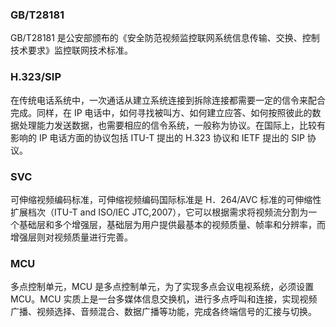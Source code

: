 ### GB/T28181
GB/T28181 是公安部颁布的《安全防范视频监控联网系统信息传输、交换、控制技术要求》监控联网技术标准。


### H.323/SIP
在传统电话系统中，一次通话从建立系统连接到拆除连接都需要一定的信令来配合完成。同样，在 IP 电话中，如何寻找被叫方、如何建立应答、如何按照彼此的数据处理能力发送数据，也需要相应的信令系统，一般称为协议。在国际上，比较有影响的 IP 电话方面的协议包括 ITU-T 提出的 H.323 协议和 IETF 提出的 SIP 协议。



### SVC
可伸缩视频编码标准，可伸缩视频编码国际标准是 H．264/AVC 标准的可伸缩性扩展档次（ITU-T and ISO/IEC JTC,2007），它可以根据需求将视频流分割为一个基础层和多个增强层，基础层为用户提供最基本的视频质量、帧率和分辨率，而增强层则对视频质量进行完善。



### MCU
多点控制单元，MCU 是多点控制单元，为了实现多点会议电视系统，必须设置 MCU。MCU 实质上是一台多媒体信息交换机，进行多点呼叫和连接，实现视频广播、视频选择、音频混合、数据广播等功能，完成各终端信号的汇接与切换。


